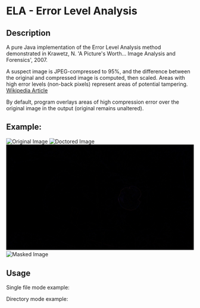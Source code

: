 # ELA - Error Level Analysis
## Description
A pure Java implementation of the Error Level Analysis method demonstrated in Krawetz, N. 'A Picture's Worth... Image Analysis and Forensics', 2007.

A suspect image is JPEG-compressed to 95%, and the difference between the original and compressed image is computed, then scaled. Areas with high error levels (non-back pixels) represent areas of potential tampering.
[Wikipedia Article](https://en.wikipedia.org/wiki/Error_level_analysis)

By default, program overlays areas of high compression error over the original image in the output (original remains unaltered).

## Example:
![Original Image](https://github.com/rstreet85/ELA/blob/master/test/original_background.jpg)
![Doctored Image](https://github.com/rstreet85/ELA/blob/master/test/test1.jpg)
![Error-level Image](https://github.com/rstreet85/ELA/blob/master/test/test1_difference.jpg)
![Masked Image](https://github.com/rstreet85/ELA/blob/master/test/test1_masked.jpg)

## Usage
Single file mode example:


Directory mode example:

